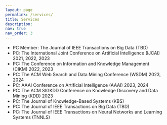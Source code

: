 ```yaml
---
layout: page
permalink: /services/
title: Services
description:
nav: true
nav_order: 3
---
```


- PC Member: The Journal of IEEE Transactions on Big Data (TBD)
- PC: The International Joint Conference on Artificial Intelligence (IJCAI) 2021, 2022, 2023
- PC: The Conference on Information and Knowledge Management (CIKM) 2022, 2023
- PC: The ACM Web Search and Data Mining Conference (WSDM) 2023, 2024
- PC: AAAI Conference on Artificial Intelligence (AAAI) 2023, 2024
- PC: The ACM SIGKDD Conference on Knowledge Discovery and Data Mining (KDD) 2023
- PC: The Journal of Knowledge-Based Systems (KBS)
- PC: The Journal of IEEE Transactions on Big Data (TBD)
- PC: The Journal of IEEE Transactions on Neural Networks and Learning Systems (TNNLS)